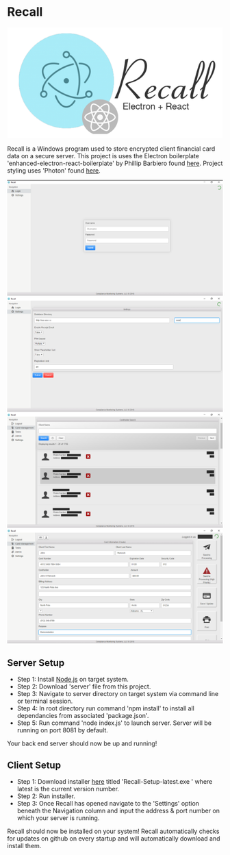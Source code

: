 # Recall
![Screenshot](logo.png)

Recall is a Windows program used to store encrypted client financial card data on a secure server. This project is uses the Electron boilerplate 'enhanced-electron-react-boilerplate' by Phillip Barbiero found [here](https://github.com/pbarbiero/enhanced-electron-react-boilerplate). Project styling uses 'Photon' found [here](http://photonkit.com).

![Screenshot](recall.png)
![Screenshot](recall_1.png)
![Screenshot](recall_2.png)
![Screenshot](recall_3.png)

## Server Setup
- Step 1: Install [Node.js](https://nodejs.org/en/download/) on target system.
- Step 2: Download 'server' file from this project.
- Step 3: Navigate to server directory on target system via command line or terminal session.
- Step 4: In root directory run command 'npm install' to install all dependancies from associated 'package.json'.
- Step 5: Run command 'node index.js' to launch server. Server will be running on port 8081 by default.

Your back end server should now be up and running!

## Client Setup
- Step 1: Download installer [here](https://github.com/CMSDev2809/recall/releases/latest) titled 'Recall-Setup-latest.exe
' where latest is the current version number.
- Step 2: Run installer.
- Step 3: Once Recall has opened navigate to the 'Settings' option beneath the Navigation column and input the address & port number on which your server is running.

Recall should now be installed on your system! Recall automatically checks for updates on github on every startup and will automatically download and install them.

